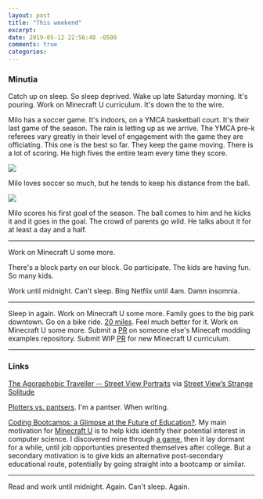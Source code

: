```yaml
---
layout: post
title: "This weekend"
excerpt: 
date: 2019-05-12 22:56:48 -0500
comments: true
categories: 
---
```


### Minutia

Catch up on sleep. So sleep deprived. Wake up late Saturday morning. It's pouring. Work on Minecraft U curriculum. It's down the to the wire. 

Milo has a soccer game. It's indoors, on a YMCA basketball court. It's their last game of the season. The rain is letting up as we arrive. The YMCA pre-k referees vary greatly in their level of engagement with the game they are officiating. This one is the best so far. They keep the game moving. There is a lot of scoring. He high fives the entire team every time they score.

![]({{site.baseurl}}/assets/2019/05/milo_soccer1.jpg)

Milo loves soccer so much, but he tends to keep his distance from the ball.

![]({{site.baseurl}}/assets/2019/05/milo_soccer2.jpg)

Milo scores his first goal of the season. The ball comes to him and he kicks it and it goes in the goal. The crowd of parents go wild. He talks about it for at least a day and a half.

---

Work on Minecraft U some more. 

There's a block party on our block. Go participate. The kids are having fun. So many kids.

Work until midnight. Can't sleep. Bing Netflix until 4am. Damn insomnia. 

---

Sleep in again. Work on Minecraft U some more. Family goes to the big park downtown. Go on a bike ride. [20 miles](https://www.strava.com/activities/2363007777). Feel much better for it. Work on Minecraft U some more. Submit a [PR](https://github.com/TheGreyGhost/MinecraftByExample/pull/51) on someone else's Minecaft modding examples repository. Submit WIP [PR](https://github.com/MinecraftU/mcu-curriculum/pull/22) for new Minecraft U curriculum. 

---

### Links

[The Agoraphobic Traveller -- Street View Portraits](https://www.theagoraphobictraveller.com/) via [Street View’s Strange Solitude](http://idealistmag.com/solitude/agoraphobic-traveler-street-view-portraits/)

[Plotters vs. pantsers](https://twitter.com/DSilvermint/status/1125856091261136896). I'm a pantser. When writing.

[Coding Bootcamps: a Glimpse at the Future of Education?](http://theengineeringmanager.com/current-affairs/coding-bootcamps-a-glimpse-at-the-future-of-education/). My main motivation for [Minecraft U](http://minecraftu.org/) is to help kids identify their potential interest in computer science. I discovered mine through [a game](https://en.wikipedia.org/wiki/Omega_(video_game)), then it lay dormant for a while, until job opportunties presented themselves after college. But a secondary motivation is to give kids an alternative post-secondary educational route, potentially by going straight into a bootcamp or similar.

---

Read and work until midnight. Again. Can't sleep. Again.



